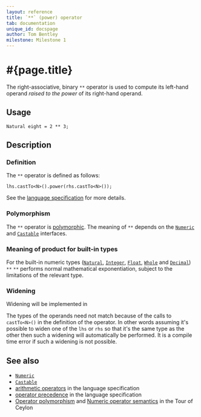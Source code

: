 ```yaml
---
layout: reference
title: `**` (power) operator
tab: documentation
unique_id: docspage
author: Tom Bentley
milestone: Milestone 1
---
```


# #{page.title}

The right-associative, binary `**` operator is used to compute its left-hand 
operand *raised to the power* of its right-hand operand.

## Usage 

    Natural eight = 2 ** 3;

## Description

### Definition

The `**` operator is defined as follows:

    lhs.castTo<N>().power(rhs.castTo<N>());

See the [language specification](#{site.urls.spec}#arithmetic) for more details.

### Polymorphism

The `**` operator is [polymorphic](/documentation/reference/operator/operator-polymorphism). 
The meaning of `**` depends on the 
[`Numeric`](../../ceylon.language/Numeric) and
[`Castable`](../../ceylon.language/Castable) interfaces.

### Meaning of product for built-in types

For the built-in numeric types ([`Natural`](../../ceylon.language/Natural), 
[`Integer`](../../ceylon.language/Integer),
[`Float`](../../ceylon.language/Float),
[`Whole`](../../ceylon.language/Whole) and
[`Decimal`](../../ceylon.language/Decimal)) `**` 
`**` performs normal mathematical exponentiation, subject to the limitations
of the relevant type.

### Widening

Widening will be implemented in <!-- m2 -->

The types of the operands need not match because of the calls to `castTo<N>()` 
in the definition of the operator. In other words assuming it's possible to 
widen one of the `lhs` or `rhs` so that it's the same type as the other then 
such a widening will automatically be performed. It is a compile time error if 
such a widening is not possible.

## See also

* [`Numeric`](../../ceylon.language/Numeric)
* [`Castable`](../../ceylon.language/Castable)
* [arithmetic operators](#{site.urls.spec}#arithmetic) in the 
  language specification
* [operator precedence](#{site.urls.spec}#operatorprecedence) in the 
  language specification
* [Operator polymorphism](/documentation/tour/language-module/#operator_polymorphism) 
  and 
  [Numeric operator semantics](/documentation/tour/language-module/#numeric_operator_semantics) 
  in the Tour of Ceylon
